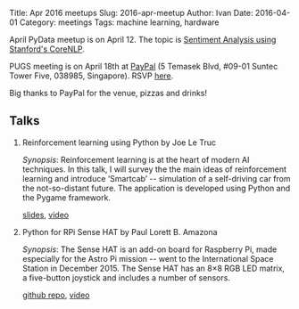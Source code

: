 Title: Apr 2016 meetups
Slug: 2016-apr-meetup
Author: Ivan
Date: 2016-04-01
Category: meetings
Tags: machine learning, hardware

April PyData meetup is on April 12. The topic is [Sentiment Analysis using
Stanford's CoreNLP](http://www.meetup.com/PyData-SG/events/227687774/).

PUGS meeting is on April 18th at [PayPal](https://maps.google.com/maps?f=q&hl=en&q=5+Temasek+Blvd%2C+%2309-01+Suntec+Tower+Five%2C+038985%2C+Singapore%2C+sg)
(5 Temasek Blvd, #09-01 Suntec Tower Five, 038985, Singapore). RSVP [here](http://www.meetup.com/Singapore-Python-User-Group/events/229604322/).

Big thanks to PayPal for the venue, pizzas and drinks!


## Talks

1. Reinforcement learning using Python by Joe Le Truc

    *Synopsis*: Reinforcement learning is at the heart of modern AI techniques.
    In this talk, I will survey the the main ideas of reinforcement learning and
    introduce ‘Smartcab’ -- simulation of a self-driving car from the
    not-so-distant future. The application is developed using Python and the
    Pygame framework.

    [slides](https://docs.google.com/presentation/d/1fJPmHzDFc9SYykhgZIRH-ZovdRat6cHJOBNG4CzTA60/edit#slide=id.p),
    [video](https://engineers.sg/video/reinforcement-learning-using-python-python-sg--678)

2. Python for RPi Sense HAT by Paul Lorett B. Amazona

    *Synopsis*:  The Sense HAT is an add-on board for Raspberry Pi, made
    especially for the Astro Pi mission -- went to the International Space
    Station in December 2015. The Sense HAT has an 8×8 RGB LED matrix, a
    five-button joystick and includes a number of sensors.

    [github repo](https://github.com/whatevergeek/PUGS-SenseHAT-Demo),
    [video](https://engineers.sg/video/python-for-rpi-sense-hat-python-sg--677)
